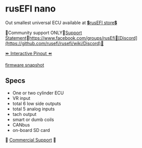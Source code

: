 # rusEFI nano

Out smallest universal ECU available at [💲rusEFI store💲](https://www.shop.rusefi.com/shop/p/nano)

🔴Community support ONLY🔴[Support Statement](https://github.com/rusefi/rusefi/wiki/Support)🔴https://www.facebook.com/groups/rusEfi🔴[Discord](https://github.com/rusefi/rusefi/wiki/Discord)🔴

[⏩ Interactive Pinout ⏪](https://rusefi.com/docs/pinouts/nano/)

[firmware snapshot](https://rusefi.com/build_server/rusefi_bundle_nano.zip)

## Specs

* One or two cylinder ECU
* VR input
* total 6 low side outputs
* total 5 analog inputs
* tach output
* smart or dumb coils
* CANbus
* on-board SD card

🔴 [Commercial Support](https://www.shop.rusefi.com/shop/p/details-about-rusefi-ecu-technical-support) 🔴